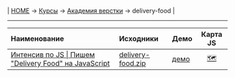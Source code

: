 | [HOME](https://github.com/vik-vavilikhin/vik-vavilikhin.github.io) 
&rarr; [Курсы](https://github.com/vik-vavilikhin/Courses) &rarr; [Академия верстки](https://github.com/vik-vavilikhin/Courses/tree/master/GloAcademy) &rarr; delivery-food |

--------------------------------------------------------------------------------
|                        Наименование                        |         Исходники      |   Демо    |    Карта JS    |
|:-----------------------------------------------------------|:-----------------------|:----------|:--------------:|
|[Интенсив по JS \| Пишем "Delivery Food" на JavaScript][1.0]|[delivery-food.zip][1.1]|[демо][1.2]|[&#128506;][1.3]|

[1.0]: https://study.up-skills.ru/teach/control/stream/view/id/184641829                          "Пишем 'Delivery Food' на JavaScript"
[1.1]: https://github.com/vik-vavilikhin/Courses/raw/master/GloAcademy/JS/delivery-food/delivery-food.zip "Исходники"
[1.2]: https://vik-vavilikhin.github.io/Courses/GloAcademy/JS/delivery-food/                              "Демо"
[1.3]: https://miro.com/app/board/o9J_kspLwG8=/?gcmes=5193969265&gcmlg=2273835                            "Карта JS"

